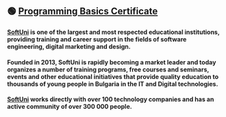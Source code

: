 ## :green_circle: [Programming Basics Certificate](https://softuni.bg/certificates/details/143737/bdea256b)


#### [SoftUni](https://about.softuni.bg/) is one of the largest and most respected educational institutions, providing training and career support in the fields of software engineering, digital marketing and design.

#### Founded in 2013, SoftUni is rapidly becoming a market leader and today organizes a number of training programs, free courses and seminars, events and other educational initiatives that provide quality education to thousands of young people in Bulgaria in the IT and Digital technologies.

#### [SoftUni](https://about.softuni.bg/) works directly with over 100 technology companies and has an active community of over 300 000 people.
